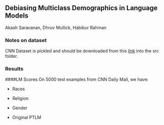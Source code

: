 ﻿Debiasing Multiclass Demographics in Language Models
--
Akash Saravanan, Dhruv Mullick, Habibur Rahman

### Notes on dataset
CNN Dataset is pickled and should be downloaded from this [link](https://drive.google.com/file/d/1NM7Vev00Cxw2xlDt9zU8P-JgELMCDcm0/view?usp=sharing) into the src folder.

### Results 
####LM Scores
On 5000 test examples from CNN Daily Mail, we have:
* Races

* Religion

* Gender

* Original PTLM

